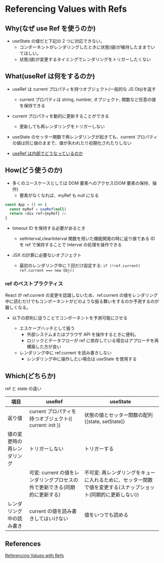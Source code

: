 # Referencing Values with Refs

## Why(なぜ use Ref を使うのか)

- useState の値だと下記の 2 つに対応できない。
  - コンポーネントがレンダリングしたときに状態(値)が維持したままでいてほしい。
  - 状態(値)が変更するタイミングでレンダリングをトリガーしたくない

## What(useRef は何をするのか)

- useRef は current プロパティを持つオブジェクト(一般的な JS Obj)を返す
  - current プロパティは string, number, オブジェクト, 関数など任意の値を保持できる
- current プロパティを動的に更新することができる
  - 更新しても再レンダリングをトリガーしない
- useState のセッター関数で再レンダリングが起きても、current プロパティの値は同じ値のままで、値が失われたり初期化されたりしない

- [useRef は内部でどうなっているのか](./Deep_Dive.md#how-does-useref-work-inside)

## How(どう使うのか)

- 多くのユースケースとしては DOM 要素へのアクセス(DOM 要素の保持、操作)
  - 要素がなくなれば、myRef も null になる

```javascript
const App = () => {
  const myRef = useRef(null)
  return <div ref={myRef} />
}
```

- timeout ID を保持する必要があるとき

  - setInterval,clearInterval 関数を用いた機能開発の時に返り値である ID を ref で保持することで Interval の処理を操作できる

- JSX の計算に必要ないオブジェクト
  - 最初のレンダリング中に 1 回だけ設定する: `if (!ref.current) ref.current === new Obj()`

### ref のベストプラクティス

React が ref.current の変更を認識しないため、ref.current の値をレンダリング中に読むだけでもコンポーネントがどのような振る舞いをするのか予測するのが難しくなる。

- 以下の原則に従うことでコンポーネントを予測可能にさせる

  - エスケープハッチとして扱う
    - 外部システムまたはブラウザ API を操作するときに便利。
    - ロジックとデータフローが ref に依存している場合はアプローチを再構築した方が良い
  - レンダリング中に ref.current を読み書きしない
    - レンダリング中に操作したい場合は useState を使用する

## Which(どちらか)

ref と state の違い

| 項目                       | useRef                                                                     | useState                                                                                                       |
| -------------------------- | -------------------------------------------------------------------------- | -------------------------------------------------------------------------------------------------------------- |
| 返り値                     | current プロパティを持つオブジェクト({ current: init })                    | 状態の値とセッター関数の配列([state, setState])                                                                |
| 値の変更時の再レンダリング | トリガーしない                                                             | トリガーする                                                                                                   |
|                            | 可変: current の値をレンダリングプロセスの外で更新できる(同期的に更新する) | 不可変: 再レンダリングをキューに入れるために、セッター関数で値を変更する(スナップショット(同期的に更新しない)) |
| レンダリング中の読み書き   | current の値を読み書きしてはいけない                                       | 値をいつでも読める                                                                                             |

## References

[Referencing Values with Refs](https://react.dev/learn/referencing-values-with-refs)
